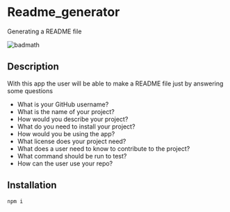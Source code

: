 # Readme_generator
Generating a README file

![badmath](https://img.shields.io/badge/licence-MIT-RED)

## Description

With this app the user will be able to make a README file just by answering some questions

* What is your GitHub username?
* What is the name of your project?
* How would you describe your project?
* What do you need to install your project?
* How would you be using the app?
* What license does your project need?
* What does a user need to know to contribute to the project?
* What command should be run to test?
* How can the user use your repo?


## Installation
``
npm i
``
